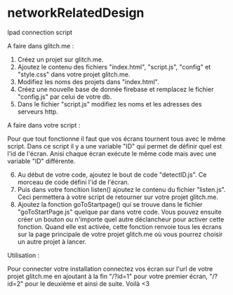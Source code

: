 # networkRelatedDesign
Ipad connection script

A faire dans glitch.me :

1) Créez un projet sur glitch.me.
2) Ajoutez le contenu des fichiers "index.html", "script.js", "config" et "style.css" dans votre projet glitch.me.
3) Modifiez les noms des projets dans "index.html".
4) Créez une nouvelle base de donnée firebase et remplacez le fichier "config.js" par celui de votre db.
5) Dans le fichier "script.js" modifiez les noms et les adresses des serveurs http.

A faire dans votre script :

Pour que tout fonctionne il faut que vos écrans tournent tous avec le même script. Dans ce script il y a une variable "ID" qui permet de définir quel est l'id de l'écran. Anisi chaque écran exécute le même code mais avec une variable "ID" différente.

6) Au début de votre code, ajoutez le bout de code "detectID.js". Ce morceau de code défini l'id de l'écran.
7) Puis dans votre foncition listen() ajoutez le contenu du fichier "listen.js". Ceci permettera à votre script de retourner sur votre projet glitch.me.
8) Ajoutez la fonction goToStartpage() qui se trouve dans le fichier "goToStartPage.js" quelque par dans votre code. Vous pouvez ensuite créer un bouton ou n'importe quel autre déclancheur pour activer cette fonction. Quand elle est activée, cette fonction renvoie tous les écrans sur la page principale de votre projet glitch.me où vous pourrez choisir un autre projet à lancer.

Utilisation :

Pour connecter votre installation connectez vos écran sur l'url de votre projet glitch.me en ajoutant à la fin "/?id=1" pour votre premier écran, "/?id=2" pour le deuxième et ainsi de suite. Voilà <3
